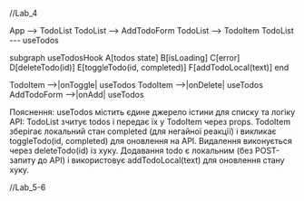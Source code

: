 //Lab_4

App --> TodoList
TodoList --> AddTodoForm
TodoList --> TodoItem
TodoList --- useTodos

subgraph useTodosHook
A[todos state]
B[isLoading]
C[error]
D[deleteTodo(id)]
E[toggleTodo(id, completed)]
F[addTodoLocal(text)]
end

TodoItem -->|onToggle| useTodos
TodoItem -->|onDelete| useTodos
AddTodoForm -->|onAdd| useTodos

Пояснення:
useTodos містить єдине джерело істини для списку та логіку API:
TodoList зчитує todos і передає їх у TodoItem через props.
TodoItem зберігає локальний стан completed (для негайної реакції) і викликає toggleTodo(id, completed) для оновлення на API.
Видалення виконується через deleteTodo(id) із хуку.
Додавання todo є локальним (без POST-запиту до API) і використовує addTodoLocal(text) для оновлення стану хуку.

//Lab_5-6